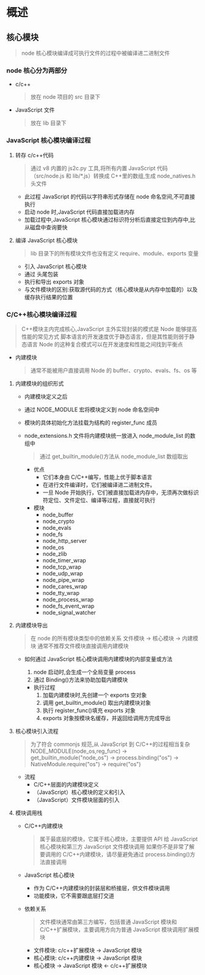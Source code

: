 # 概述
## 核心模块

> node 核心模块编译成可执行文件的过程中被编译进二进制文件

### node 核心分为两部分

  - c/c++
    > 放在 node 项目的 src 目录下
  - JavaScript 文件
    > 放在 lib 目录下

### JavaScript 核心模块编译过程

  1. 转存 c/c++代码

     > 通过 v8 内置的 js2c.py 工具,将所有内置 JavaScript 代码（src/node.js 和 lib/\*.js）转换成 C++里的数组,生成 node_natives.h 头文件

     - 此过程 JavaScript 的代码以字符串形式存储在 node 命名空间,不可直接执行
     - 启动 node 时,JavaScript 代码直接加载进内存
     - 加载过程中,JavaScript 核心模块通过标识符分析后直接定位到内存中,比从磁盘中查询要快

  2. 编译 JavaScript 核心模块

     > lib 目录下的所有模块文件也没有定义 require、module、exports 变量

     - 引入 JavaScript 核心模块
     - 通过 头尾包装
     - 执行和导出 exports 对象
     - 与文件模块的区别:获取源代码的方式（核心模块是从内存中加载的）以及缓存执行结果的位置

### C/C++核心模块编译过程

  > C++模块主内完成核心,JavaScript 主外实现封装的模式是 Node 能够提高性能的常见方式
  > 脚本语言的开发速度优于静态语言，但是其性能则弱于静态语言
  > Node 的这种复合模式可以在开发速度和性能之间找到平衡点

  - 内建模块
    > 通常不能被用户直接调用
    > Node 的 buffer、crypto、evals、fs、os 等

  1.  内建模块的组织形式

      - 内建模块定义之后
      - 通过 NODE_MODULE 宏将模块定义到 node 命名空间中
      - 模块的具体初始化方法挂载为结构的 register_func 成员

      - node_extensions.h 文件将内建模块统一放进入 node_module_list 的数组中
        > 通过 get_builtin_module()方法从 node_module_list 数组取出
        - 优点
          - 它们本身由 C/C++编写，性能上优于脚本语言
          - 在进行文件编译时，它们被编译进二进制文件。
          - 一旦 Node 开始执行，它们被直接加载进内存中，无须再次做标识符定位、文件定位、编译等过程，直接就可执行
        - 模块
          - node_buffer
          - node_crypto
          - node_evals
          - node_fs
          - node_http_server
          - node_os
          - node_zlib
          - node_timer_wrap
          - node_tcp_wrap
          - node_udp_wrap
          - node_pipe_wrap
          - node_cares_wrap
          - node_tty_wrap
          - node_process_wrap
          - node_fs_event_wrap
          - node_signal_watcher

  2.  内建模块导出

      > 在 node 的所有模块类型中的依赖关系
      > 文件模块 -> 核心模块 -> 内建模块
      > 通常不推荐文件模块直接调用内建模块

      - 如何通过 JavaScript 核心模块调用内建模块的内部变量或方法

        1. node 启动时,会生成一个全局变量 process
        2. 通过 Binding()方法来协助加载内建模块

        - 执行过程
          1. 加载内建模块时,先创建一个 exports 空对象
          2. 调用 get_builtin_module() 取出内建模块对象
          3. 执行 register_func()填充 exports 对象
          4. exports 对象按模块名缓存，并返回给调用方完成导出

  3.  核心模块引入流程

      > 为了符合 commonjs 规范,从 JavaScript 到 C/C++的过程相当复杂
      > NODE_MODULE(node_os,reg_func) -> get_builtin_module("node_os") -> process.binding("os") -> NativeModule.require("os") -> require("os")

      - 流程
        - C/C++层面的内建模块定义
        - （JavaScript）核心模块的定义和引入
        - （JavaScript）文件模块层面的引入

  4.  模块调用栈

      - C/C++内建模块
        > 属于最底层的模块，它属于核心模块，主要提供 API 给 JavaScript 核心模块和第三方 JavaScript 文件模块调用
        > 如果你不是非常了解要调用的 C/C++内建模块，请尽量避免通过 process.binding()方法直接调用
      - JavaScript 核心模块

        - 作为 C/C++内建模块的封装层和桥接层，供文件模块调用
        - 功能模块，它不需要跟底层打交道

      - 依赖关系
        > 文件模块通常由第三方编写，包括普通 JavaScript 模块和 C/C++扩展模块，主要调用方向为普通 JavaScript 模块调用扩展模块
        - 文件模块: c/c++扩展模块 -> JavaScript 模块
        - 核心模块: c/c++内建模块 -> JavaScript 模块
        - 核心模块 -> JavaScript 模块 <- c/c++扩展模块
